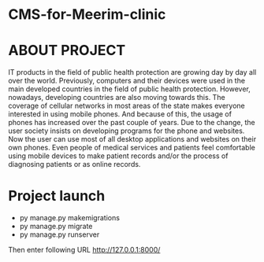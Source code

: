 # CMS-for-Meerim-clinic

# ABOUT PROJECT
IT products in the field of public health protection are growing day by day all over the world. Previously, computers and their devices were used in the main developed countries in the field of public health protection. However, nowadays, developing countries are also moving towards this. The coverage of cellular networks in most areas of the state makes everyone interested in using mobile phones. And because of this, the usage of phones has increased over the past couple of years. Due to the change, the user society insists on developing programs for the phone and websites. Now the user can use most of all desktop applications and websites on their own phones. Even people of medical services and patients feel comfortable using mobile devices to make patient records and/or the process of diagnosing patients or as online records.

# Project launch

- py manage.py makemigrations
- py manage.py migrate
- py manage.py runserver

Then enter following URL
http://127.0.0.1:8000/
